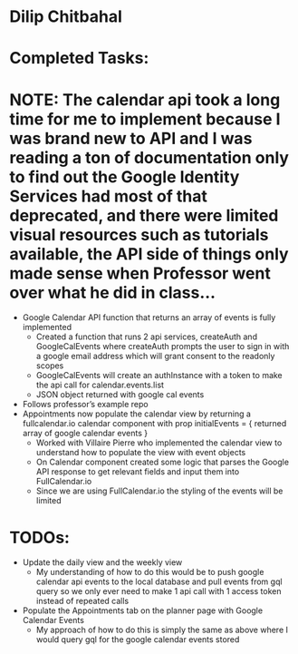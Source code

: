 # Dilip Chitbahal

# Completed Tasks:

# NOTE: The calendar api took a long time for me to implement because I was brand new to API and I was reading a ton of documentation only to find out the Google Identity Services had most of that deprecated, and there were limited visual resources such as tutorials available, the API side of things only made sense when Professor went over what he did in class…



* Google Calendar API function that returns an array of events is fully implemented
    * Created a function that runs 2 api services, createAuth and GoogleCalEvents where createAuth prompts the user to sign in with a google email address which will grant consent to the readonly scopes
    * GoogleCalEvents will create an authInstance with a token to make the api call for calendar.events.list
    * JSON object returned with google cal events
* Follows professor’s example repo
* Appointments now populate the calendar view by returning a fullcalendar.io calendar component with prop initialEvents = { returned array of google calendar events }
    * Worked with Villaire Pierre who implemented the calendar view to understand how to populate the view with event objects
    * On Calendar component created some logic that parses the Google API response to get relevant fields and input them into FullCalendar.io
    * Since we are using FullCalendar.io the styling of the events will be limited

# TODOs:

* Update the daily view and the weekly view
    * My understanding of how to do this would be to push google calendar api events to the local database and pull events from gql query so we only ever need to make 1 api call with 1 access token instead of repeated calls
* Populate the Appointments tab on the planner page with Google Calendar Events
    * My approach of how to do this is simply the same as above where I would query gql for the google calendar events stored


